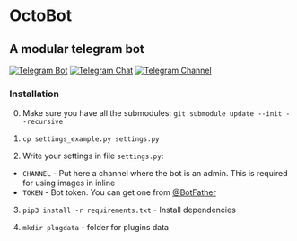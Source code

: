 # OctoBot


## A modular telegram bot

[![Telegram Bot](https://img.shields.io/badge/Telegram-Bot-0088cc.svg)](http://t.me/aigis_bot) [![Telegram Chat](https://img.shields.io/badge/Telegram-Chat-0088cc.svg)](https://t.me/joinchat/Cmr090P9yzCXXC95NppB3A) [![Telegram Channel](https://img.shields.io/badge/Telegram-Channel-0088cc.svg)](http://t.me/aigis_bot_channel)

### Installation

0. Make sure you have all the submodules: `git submodule update --init --recursive`

1. `cp settings_example.py settings.py`

2. Write your settings in file `settings.py`:

- `CHANNEL` - Put here a channel where the bot is an admin. This is required for using images in inline
- `TOKEN` - Bot token. You can get one from [@BotFather](https://t.me/botfather)

3. `pip3 install -r requirements.txt` - Install dependencies

4. `mkdir plugdata` - folder for plugins data
